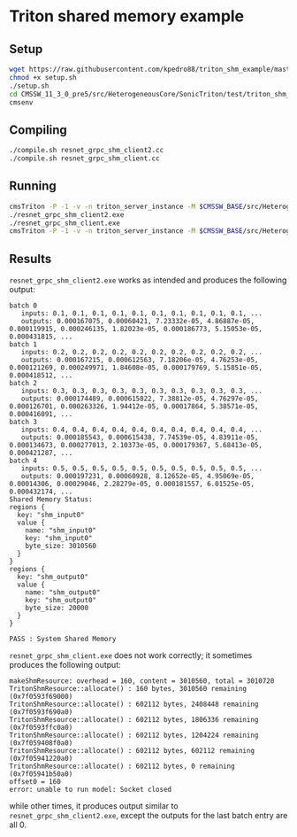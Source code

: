 # Triton shared memory example

## Setup

```bash
wget https://raw.githubusercontent.com/kpedro88/triton_shm_example/master/setup.sh
chmod +x setup.sh
./setup.sh
cd CMSSW_11_3_0_pre5/src/HeterogeneousCore/SonicTriton/test/triton_shm_example
cmsenv
```

## Compiling

```bash
./compile.sh resnet_grpc_shm_client2.cc
./compile.sh resnet_grpc_shm_client.cc
```

## Running

```bash
cmsTriton -P -1 -v -n triton_server_instance -M $CMSSW_BASE/src/HeterogeneousCore/SonicTriton/data/models/ start
./resnet_grpc_shm_client2.exe
./resnet_grpc_shm_client.exe
cmsTriton -P -1 -v -n triton_server_instance -M $CMSSW_BASE/src/HeterogeneousCore/SonicTriton/data/models/ stop
```

## Results

`resnet_grpc_shm_client2.exe` works as intended and produces the following output:
```
batch 0
   inputs: 0.1, 0.1, 0.1, 0.1, 0.1, 0.1, 0.1, 0.1, 0.1, 0.1, ...
   outputs: 0.000167075, 0.00060421, 7.23332e-05, 4.86887e-05, 0.000119915, 0.000246135, 1.82023e-05, 0.000186773, 5.15053e-05, 0.000431815, ...
batch 1
   inputs: 0.2, 0.2, 0.2, 0.2, 0.2, 0.2, 0.2, 0.2, 0.2, 0.2, ...
   outputs: 0.000167215, 0.000612563, 7.18206e-05, 4.76253e-05, 0.000121269, 0.000249971, 1.84608e-05, 0.000179769, 5.15851e-05, 0.000418512, ...
batch 2
   inputs: 0.3, 0.3, 0.3, 0.3, 0.3, 0.3, 0.3, 0.3, 0.3, 0.3, ...
   outputs: 0.000174489, 0.000615822, 7.38812e-05, 4.76297e-05, 0.000126701, 0.000263326, 1.94412e-05, 0.00017864, 5.38571e-05, 0.000416091, ...
batch 3
   inputs: 0.4, 0.4, 0.4, 0.4, 0.4, 0.4, 0.4, 0.4, 0.4, 0.4, ...
   outputs: 0.000185543, 0.000615438, 7.74539e-05, 4.83911e-05, 0.000134673, 0.000277013, 2.10373e-05, 0.000179367, 5.68413e-05, 0.000421287, ...
batch 4
   inputs: 0.5, 0.5, 0.5, 0.5, 0.5, 0.5, 0.5, 0.5, 0.5, 0.5, ...
   outputs: 0.000197231, 0.00060928, 8.12652e-05, 4.95069e-05, 0.00014306, 0.00029046, 2.28279e-05, 0.000181557, 6.01525e-05, 0.000432174, ...
Shared Memory Status:
regions {
  key: "shm_input0"
  value {
    name: "shm_input0"
    key: "shm_input0"
    byte_size: 3010560
  }
}
regions {
  key: "shm_output0"
  value {
    name: "shm_output0"
    key: "shm_output0"
    byte_size: 20000
  }
}

PASS : System Shared Memory
```

`resnet_grpc_shm_client.exe` does not work correctly; it sometimes produces the following output:
```
makeShmResource: overhead = 160, content = 3010560, total = 3010720
TritonShmResource::allocate() : 160 bytes, 3010560 remaining (0x7f0593f69000)
TritonShmResource::allocate() : 602112 bytes, 2408448 remaining (0x7f0593f690a0)
TritonShmResource::allocate() : 602112 bytes, 1806336 remaining (0x7f0593ffc0a0)
TritonShmResource::allocate() : 602112 bytes, 1204224 remaining (0x7f059408f0a0)
TritonShmResource::allocate() : 602112 bytes, 602112 remaining (0x7f05941220a0)
TritonShmResource::allocate() : 602112 bytes, 0 remaining (0x7f05941b50a0)
offset0 = 160
error: unable to run model: Socket closed
```
while other times, it produces output similar to `resnet_grpc_shm_client2.exe`,
except the outputs for the last batch entry are all 0.
